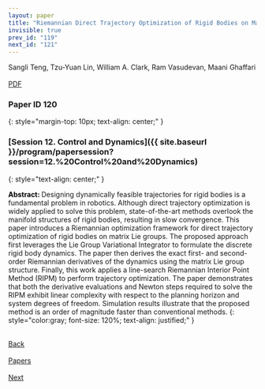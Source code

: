 ```yaml
---
layout: paper
title: "Riemannian Direct Trajectory Optimization of Rigid Bodies on Matrix Lie Groups"
invisible: true
prev_id: "119"
next_id: "121"
---
```

<div class="paper-authors">
  <div class="paper-author-box">
    <div class="paper-author-name">Sangli Teng, Tzu-Yuan Lin, William A. Clark, Ram Vasudevan, Maani Ghaffari</div>
    <div class="paper-author-uni"></div>
  </div>
</div>

<div class="paper-pdf-modern">
  <div class="paper-menu-icon">
    <a href="https://www.roboticsproceedings.org/rss21/p120.pdf" title="Download PDF" target="_blank">
      <i class="fa fa-file-pdf-o"></i><br>
      <span class="paper-menu-label">PDF</span>
    </a>
  </div>
</div>

### Paper ID 120
{: style="margin-top: 10px; text-align: center;" }

### [Session 12. Control and Dynamics]({{ site.baseurl }}/program/papersession?session=12.%20Control%20and%20Dynamics)
{: style="text-align: center;" }

<b style="color: black;">Abstract: </b>Designing dynamically feasible trajectories for rigid bodies is a fundamental problem in robotics.  Although direct trajectory optimization is widely applied to solve this problem, state-of-the-art methods overlook the manifold structures of rigid bodies, resulting in slow convergence. This paper introduces a Riemannian optimization framework for direct trajectory optimization of rigid bodies on matrix Lie groups.  The proposed approach first leverages the Lie Group Variational Integrator to formulate the discrete rigid body dynamics.  The paper then derives the exact first- and second-order Riemannian derivatives of the dynamics using the matrix Lie group structure.  Finally, this work applies a line-search Riemannian Interior Point Method (RIPM) to perform trajectory optimization. The paper demonstrates that both the derivative evaluations and Newton steps required to solve the RIPM exhibit linear complexity with respect to the planning horizon and system degrees of freedom. Simulation results illustrate that the proposed method is an order of magnitude faster than conventional methods.
{: style="color:gray; font-size: 120%; text-align: justified;" }

<div class="paper-menu">
  <div class="paper-menu-inner">
    <a href="{{ site.baseurl }}/program/papers/119/" title="Previous Paper">
            <div class="paper-menu-icon">
                <i class="fa fa-chevron-left"></i><br>
                <span class="paper-menu-label">Back</span>
            </div>
        </a>
    <a href="{{ site.baseurl }}/program/papers" title="All Papers">
      <div class="paper-menu-icon">
        <i class="fa fa-list"></i><br>
        <span class="paper-menu-label">Papers</span>
      </div>
    </a>
    <a href="{{ site.baseurl }}/program/papers/121/" title="Next Paper">
            <div class="paper-menu-icon">
                <i class="fa fa-chevron-right"></i><br>
                <span class="paper-menu-label">Next</span>
            </div>
        </a>
  </div>
</div>
